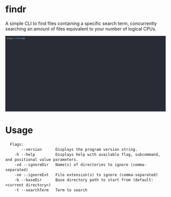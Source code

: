 # findr

A simple CLI to find files containing a specific search term, concurrently searching an amount of files equivalent to your number of logical CPUs.

![example](./assets/example.gif)

# Usage

```
  Flags:
       --version      Displays the program version string.
    -h --help         Displays help with available flag, subcommand, and positional value parameters.
    -xd --ignoreDir   Name(s) of directories to ignore (comma-separated)
    -xe --ignoreExt   File extension(s) to ignore (comma-separated)
    -b --baseDir      Base directory path to start from (default: <current directory>)
    -t --searchTerm   Term to search
```
